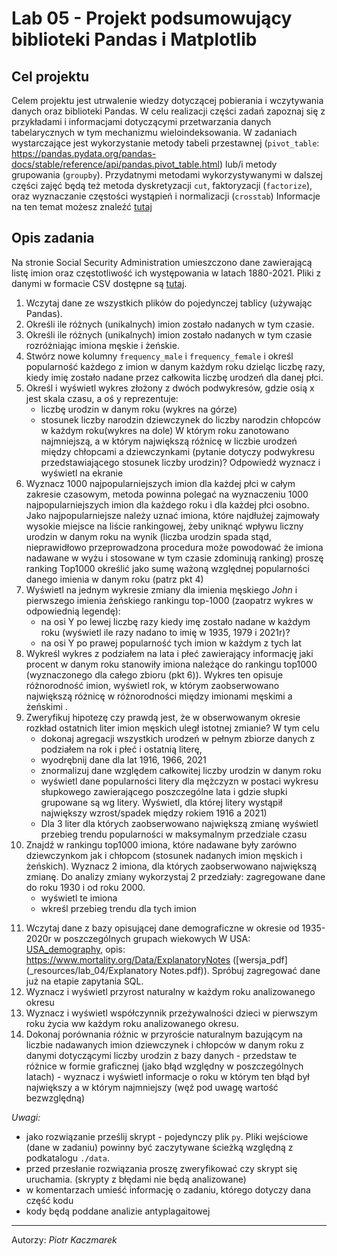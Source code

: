# Lab 05 - Projekt podsumowujący biblioteki Pandas i Matplotlib

## Cel projektu
Celem projektu jest utrwalenie wiedzy dotyczącej pobierania i wczytywania danych oraz biblioteki Pandas.
W celu realizacji części zadań zapoznaj się z przykładami i informacjami dotyczącymi przetwarzania danych tabelarycznych w tym mechanizmu wieloindeksowania. W zadaniach wystarczające jest wykorzystanie metody tabeli przestawnej (`pivot_table`: https://pandas.pydata.org/pandas-docs/stable/reference/api/pandas.pivot_table.html) lub/i metody grupowania (`groupby`). Przydatnymi metodami wykorzystywanymi w dalszej części zajęć będą też metoda dyskretyzacji `cut`, faktoryzacji (`factorize`), oraz wyznaczanie częstości wystąpień i normalizacji (`crosstab`)
Informacje na ten temat możesz znaleźć [tutaj](https://pandas.pydata.org/pandas-docs/stable/user_guide/reshaping.html)

## Opis zadania
Na stronie Social Security Administration umieszczono dane zawierającą listę imion oraz częstotliwość ich występowania w latach 1880-2021. Pliki z danymi w formacie CSV dostępne są [tutaj](https://www.ssa.gov/oact/babynames/names.zip).

1. Wczytaj dane ze wszystkich plików do pojedynczej tablicy (używając Pandas).
2. Określi ile różnych (unikalnych) imion zostało nadanych w tym czasie.
3. Określi ile różnych (unikalnych) imion zostało nadanych w tym czasie rozróżniając imiona męskie i żeńskie.
4. Stwórz nowe kolumny `frequency_male` i `frequency_female` i określ popularność każdego z imion w danym każdym roku dzieląc liczbę razy, kiedy imię zostało nadane przez całkowita liczbę urodzeń dla danej płci.  
5. Określ i wyświetl wykres złożony z dwóch podwykresów, gdzie osią x jest skala czasu, a oś y reprezentuje:
   - liczbę urodzin w danym roku (wykres na górze)
   - stosunek liczby narodzin dziewczynek do liczby narodzin chłopców w każdym roku(wykres na dole)
W którym roku zanotowano najmniejszą, a w którym największą różnicę w liczbie urodzeń między chłopcami a dziewczynkami (pytanie dotyczy podwykresu przedstawiającego stosunek liczby urodzin)? Odpowiedź wyznacz i  wyświetl  na ekranie
6. Wyznacz 1000 najpopularniejszych imion dla każdej płci w całym zakresie czasowym, metoda powinna polegać na wyznaczeniu 1000 najpopularniejszych imion dla każdego roku i dla każdej płci osobno. Jako najpopularniejsze należy uznać imiona, które najdłużej zajmowały wysokie miejsce na liście rankingowej, żeby uniknąć wpływu liczny urodzin w danym roku na wynik (liczba urodzin spada stąd, nieprawidłowo przeprowadzona procedura może powodować że imiona nadawane w wyżu i stosowane w tym czasie zdominują ranking) proszę ranking Top1000 określić jako sumę ważoną względnej popularności danego imienia w danym roku (patrz pkt 4)
7. Wyświetl na jednym wykresie zmiany dla imienia męskiego *John* i  pierwszego imienia żeńskiego rankingu top-1000 (zaopatrz wykres w odpowiednią legendę):
    - na osi Y po lewej liczbę razy kiedy imę zostało nadane w każdym roku (wyświetl ile razy nadano to imię w 1935, 1979 i 2021r)?
    - na osi Y po prawej popularność tych imion w każdym z tych lat
8. Wykreśl wykres z podziałem na lata i płeć zawierający informację jaki procent w danym roku stanowiły imiona należące do rankingu top1000 (wyznaczonego dla całego zbioru (pkt 6)). Wykres ten opisuje różnorodność imion, wyświetl rok, w którym zaobserwowano największą różnicę w różnorodności między imionami męskimi a żeńskimi .
9. Zweryfikuj hipotezę czy prawdą jest, że w obserwowanym okresie rozkład ostatnich liter imion męskich uległ istotnej zmianie? W tym celu 
    - dokonaj agregacji wszystkich urodzeń w pełnym zbiorze danych z podziałem na rok i płeć i ostatnią literę,
    - wyodrębnij dane dla lat 1916, 1966, 2021
    - znormalizuj dane względem całkowitej liczby urodzin w danym roku
    - wyświetl dane popularności litery dla mężczyzn w postaci wykresu słupkowego zawierającego poszczególne lata i gdzie słupki grupowane są wg litery. Wyświetl, dla której litery wystąpił największy wzrost/spadek między rokiem 1916 a 2021)
    - Dla 3 liter dla których zaobserwowano największą zmianę wyświetl przebieg trendu popularności w maksymalnym przedziale czasu
10.  Znajdź w rankingu top1000 imiona, które nadawane były zarówno dziewczynkom jak i chłopcom (stosunek nadanych imion męskich i żeńskich). Wyznacz 2 imiona, dla których zaobserwowano największą zmianę. Do analizy zmiany  wykorzystaj 2 przedziały: zagregowane dane do roku 1930 i od roku 2000. 
     - wyświetl te imiona
     - wkreśl przebieg trendu dla tych imion
<!-- 11. Spróbuj znaleźć najpopularniejsze imiona, które przez pewien czas były imionami żeńskimi/męskimi a następnie stały się imionami męskimi/żeńskimi.
    - możesz spróbować wyliczyć dla każdego imienia stosunek w którym nadawane było chłopcom i dziewczynkom
    - następnie oblicz zagregowaną wartość tego współczynnika w latach 1880-1920 oraz w okresie 2000-2020 i na tej podstawie wybrać imiona dla których zaobserwowana zmiana jest największa (zanotuj dwa najpopularniejsze imiona)
    - wkreśl przebieg trendu dla tych imion

    **Uwaga:** Do określenia popularności imienia możesz użyć danych z kolumn `frequency_male` i `frequency_female` i wyrażenia w postaci współczynnika: 
    <center>
     <img src="_images/lab_proj1/popularity.png" alt="drawing" height="50"/> 
    </center>
    Wtedy Jeśli dane imię występuje wyłącznie dla mężczyzn wartością wyrażenia będzie 1, jeśli tylko u kobiet 0. Przyjmij, że w rankingu zmiany imienia ze względu na płeć uwzględniane są tylko elementy, których początkowa i końcowa dysproporcja była mniejsza niż 70%. Np. w latach 1880-1920 wartość współczynnika wynosiła więcej niż 0.7 lub mniej niż 0.3 a następnie zmieniła się odpowiednio na wartość mniejszą niż 0.3 lub większą niż 0.7. Listę rankingową skonstruuj wybierając imiona wg popularności w rankingu 2000 najpolularniejszych imion (dla obu płci). -->

11.   Wczytaj dane z bazy opisującej dane demograficzne w okresie od 1935-2020r w poszczególnych grupach wiekowych W USA: [USA_demography](_resources/lab_04/demography_us.sqlite), opis: https://www.mortality.org/Data/ExplanatoryNotes ([wersja_pdf](_resources/lab_04/Explanatory Notes.pdf)). Spróbuj zagregować dane już na etapie zapytania SQL.  
12.  Wyznacz i wyświetl przyrost naturalny w każdym roku analizowanego okresu
13.  Wyznacz i wyświetl współczynnik przeżywalności dzieci w pierwszym roku życia ww każdym roku analizowanego okresu.
14.  Dokonaj porównania różnic w przyroście naturalnym bazującym na liczbie nadawanych imion dziewczynek i chłopców w danym roku z danymi dotyczącymi liczby urodzin z bazy danych 
    - przedstaw te różnice w formie graficznej (jako błąd względny w poszczególnych latach)
    - wyznacz i wyświetl informacje o roku w którym ten błąd był największy a w którym najmniejszy (węź pod uwagę wartość bezwzględną)
<!-- 15. Na wykresie z pkt 14 wyznacz współczynnik przeżywalności dzieci w pierwszych 5 latach życia (pamiętaj, że dla roku urodzenia x należy uwzględnić śmiertelność w grupie wiekowej 0 lat w roku x, 1rok w roku x+1 itd).
    
    **Uwaga**: Współczynnik przeżywalności w roku `y` może być wyznaczony na podstawie informacji o liczbie urodzin w danym roku `lu_y` oraz umieralności dzieci (`dx(k)_y+k`) w wieku `k` lat w roku `y+k`. Może być wyrażona wzorem:
<center>
     <img src="_images/lab_proj1/przezywalnosc.png" alt="drawing" height="50"/> 
    </center> -->
*Uwagi:*
- jako rozwiązanie prześlij skrypt - pojedynczy plik `py`. Pliki wejściowe (dane w zadaniu) powinny być zaczytywane ścieżką względną z podkatalogu `./data`. 
- przed przesłanie rozwiązania proszę zweryfikować czy skrypt się uruchamia. (skrypty z błędami nie będą analizowane)
- w komentarzach umieść informację o zadaniu, którego dotyczy dana część kodu
- kody będą poddane analizie antyplagaitowej



---
Autorzy: *Piotr Kaczmarek* 
